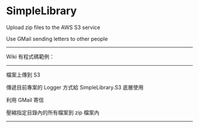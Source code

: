 # SimpleLibrary
Upload zip files to the AWS S3 service

Use GMail sending letters to other people

--------------------

Wiki 有程式碼範例：

--------------------

檔案上傳到 S3

傳遞目前專案的 Logger 方式給 SimpleLibrary.S3 底層使用

利用 GMail 寄信

壓縮指定目錄內的所有檔案到 zip 檔案內

--------------------

